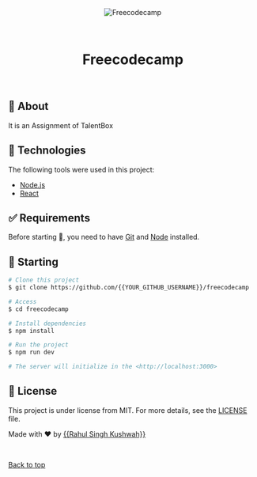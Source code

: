 <div align="center" id="top"> 
  <img src="./.github/app.gif" alt="Freecodecamp" />

  &#xa0;

  <!-- <a href="https://freecodecamp.netlify.app">Demo</a> -->
</div>

<h1 align="center">Freecodecamp</h1>
 

  <!-- <img alt="Github forks" src="https://img.shields.io/github/forks/{{YOUR_GITHUB_USERNAME}}/freecodecamp?color=56BEB8" /> -->

  <!-- <img alt="Github stars" src="https://img.shields.io/github/stars/{{YOUR_GITHUB_USERNAME}}/freecodecamp?color=56BEB8" /> -->
</p>

<!-- Status -->

<!-- <h4 align="center"> 
	🚧  Freecodecamp 🚀 Under construction...  🚧
</h4> 

<hr> -->
 
<br>

## :dart: About ##

It is an Assignment of TalentBox
 
## :rocket: Technologies ##

The following tools were used in this project:
 
- [Node.js](https://nodejs.org/en/)
- [React](https://pt-br.reactjs.org/) 

## :white_check_mark: Requirements ##

Before starting :checkered_flag:, you need to have [Git](https://git-scm.com) and [Node](https://nodejs.org/en/) installed.

## :checkered_flag: Starting ##

```bash
# Clone this project
$ git clone https://github.com/{{YOUR_GITHUB_USERNAME}}/freecodecamp

# Access
$ cd freecodecamp

# Install dependencies
$ npm install

# Run the project
$ npm run dev

# The server will initialize in the <http://localhost:3000>
```

## :memo: License ##

This project is under license from MIT. For more details, see the [LICENSE](LICENSE.md) file.


Made with :heart: by <a href="https://github.com/{{YOUR_GITHUB_USERNAME}}" target="_blank">{{Rahul Singh Kushwah}}</a>

&#xa0;

<a href="#top">Back to top</a>
